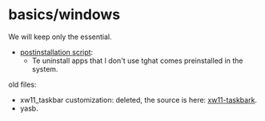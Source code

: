 # basics/windows

We will keep only the essential.

- [postinstallation script](./postinstallation/cleaninstallation.ps1):
    - Te uninstall apps that I don't use tghat comes preinstalled in the system.

old files:
- xw11_taskbar customization: deleted, the source is here: [xw11-taskbark](https://github.com/xscriptor/xw11-taskbar).
- yasb.